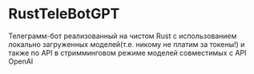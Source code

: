 # RustTeleBotGPT
Телеграмм-бот реализованный на чистом Rust с использованием локально загруженных моделей(т.е. никому не платим за токены!) и также по API в стримминговом режиме моделей совместимых с API OpenAI

